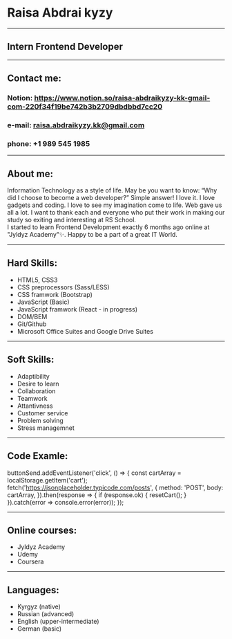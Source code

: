 # Raisa Abdrai kyzy
_______________________________________________________
## Intern Frontend Developer
_______________________________________________________
## Contact me:
### Notion: https://www.notion.so/raisa-abdraikyzy-kk-gmail-com-220f34f19be742b3b2709dbdbbd7cc20
### e-mail: raisa.abdraikyzy.kk@gmail.com
### phone: +1 989 545 1985

________________________________________________________
## About me:
Information Technology  as a style of life. 
  May be you want to know: “Why did I choose to become a web developer?” Simple answer! I love it. 
  I love gadgets and coding. I love to see my imagination come to life. Web gave us all a lot. 
  I want to thank each and everyone who put their work in making our study so exiting and interesting at RS School.  
  I started to learn Frontend Development exactly 6 months ago online  at "Jyldyz Academy"✨. 
  Happy to be a part of a great IT World. 
________________________________________________________
## Hard Skills:
- HTML5, CSS3
- CSS preprocessors (Sass/LESS)
- CSS framwork (Bootstrap)
- JavaScript (Basic)
- JavaScript framwork (React - in progress)
- DOM/BEM
- Git/Github
- Microsoft Office Suites and Google Drive Suites

__________________________________________________________
## Soft Skills:
- Adaptibility
- Desire to learn
- Collaboration
- Teamwork
- Attantivness
- Customer service
- Problem solving
- Stress managemnet

__________________________________________________________
## Code Examle:
  buttonSend.addEventListener('click', () => {
    const cartArray = localStorage.getItem('cart');
    fetch('https://jsonplaceholder.typicode.com/posts', {
      method: 'POST',
      body: cartArray,
    }).then(response => {
      if (response.ok) {
        resetCart();
      }
    }).catch(error => console.error(error));
  });

___________________________________________________________
## Online courses:
+ Jyldyz Academy
+ Udemy
+ Coursera

__________________________________________________________
## Languages:
- Kyrgyz (native)
- Russian (advanced)
- English (upper-intermediate)
- German (basic)
